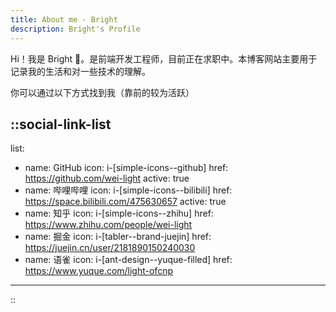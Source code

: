 ```yaml
---
title: About me - Bright
description: Bright's Profile
---
```


Hi！我是 Bright 👋。是前端开发工程师，目前正在求职中。本博客网站主要用于记录我的生活和对一些技术的理解。

你可以通过以下方式找到我（靠前的较为活跃）

::social-link-list
---
list:
  - name: GitHub
    icon: i-[simple-icons--github]
    href: https://github.com/wei-light
    active: true
  - name: 哔哩哔哩
    icon: i-[simple-icons--bilibili]
    href: https://space.bilibili.com/475630657
    active: true
  - name: 知乎
    icon: i-[simple-icons--zhihu]
    href: https://www.zhihu.com/people/wei-light
  - name: 掘金
    icon: i-[tabler--brand-juejin]
    href: https://juejin.cn/user/2181890150240030
  - name: 语雀
    icon: i-[ant-design--yuque-filled]
    href: https://www.yuque.com/light-ofcnp
---
::
